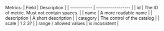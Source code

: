 Metrics:
| Field | Description |
| ----------- | ----------------- |
| id   | The ID of metric. Must not contain spaces.  |
| name     | A more readable name    |
| description  | A short description |
| category  | The control of the catalog |
| scale  | 1 2 3? |
| range / allowed values  | is incosistent |